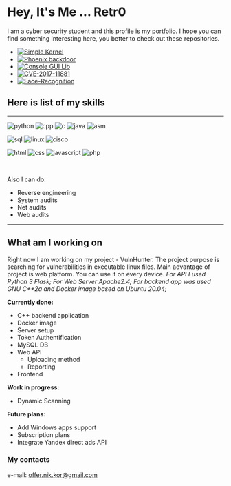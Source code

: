 # Hey, It's Me ... Retr0

I am a cyber security student and this profile is my portfolio. I hope you can find something interesting here, you better to check out these repositories.

- [![Simple Kernel](https://img.shields.io/static/v1?label=Repo&message=Simple%20Kernel&color=FF4A40)](https://github.com/Retr0-code/Simple-Kernel)
- [![Phoenix backdoor](https://img.shields.io/static/v1?label=Repo&message=Phoenix&color=ff0057)](https://github.com/Retr0-code/Phoenix)
- [![Console GUI Lib](https://img.shields.io/static/v1?label=Repo&message=Console%20GUI%20Lib&color=7163e0)](https://github.com/Retr0-code/Console-Graphics)
- [![CVE-2017-11881](https://img.shields.io/static/v1?label=Repo&message=SignHere&color=607CF7)](https://github.com/Retr0-code/SignHere)
- [![Face-Recognition](https://img.shields.io/static/v1?label=Repo&message=Face_Recognition&color=60aaf7)](https://github.com/Retr0-code/Face-Recognition)

## Here is list of my skills
---

![python](https://img.shields.io/badge/-Python-FFC500?logo=python)
![cpp](https://img.shields.io/badge/-C++-6088FF?logo=c%2b%2b)
![c](https://img.shields.io/badge/-C-60aaf7?logo=c)
![java](https://img.shields.io/badge/-Java-FF8501?logo=java&logoColor=000000)
![asm](https://img.shields.io/badge/-ASM-FF0F1F)

![sql](https://img.shields.io/badge/-SQL-ffffff?logo=MySQL)
![linux](https://img.shields.io/badge/-Linux-000000?logo=linux)
![cisco](https://img.shields.io/badge/-Cisco-ffffff?logo=cisco)

![html](https://img.shields.io/badge/-HTML5-000000?logo=html5)
![css](https://img.shields.io/badge/-CSS3-000000?logo=css3)
![javascript](https://img.shields.io/badge/-JS-000000?logo=javascript)
![php](https://img.shields.io/badge/-PHP-000000?logo=php)

<br>

Also I can do:
  - Reverse engineering
  - System audits
  - Net audits
  - Web audits

---

## What am I working on

Right now I am working on my project - VulnHunter. The project purpose is searching for vulnerabilities in executable linux files. Main advantage of project is web platform. You can use it on every device. *For API I used Python 3 Flask; For Web Server Apache2.4; For backend app was used GNU C++2a and Docker image based on Ubuntu 20.04;*

**Currently done:**
  * C++ backend application
  * Docker image
  * Server setup
  * Token Authentification
  * MySQL DB
  * Web API
    * Uploading method
    * Reporting
  * Frontend

**Work in progress:**
  * Dynamic Scanning

**Future plans:**
  * Add Windows apps support
  * Subscription plans
  * Integrate Yandex direct ads API


### My contacts

e-mail: offer.nik.kor@gmail.com
